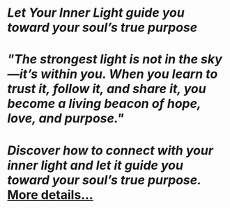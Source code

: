 # *Let Your Inner Light guide you toward your soul’s true purpose*
# *"The strongest light is not in the sky—it’s within you. When you learn to trust it, follow it, and share it, you become a living beacon of hope, love, and purpose."*
# *Discover how to connect with your inner light and let it guide you toward your soul’s true purpose.* [More details…](https://spiritualkhazaana.com/web-stories/the-strongest-light-is-the-light-that-shines-within-you/)
